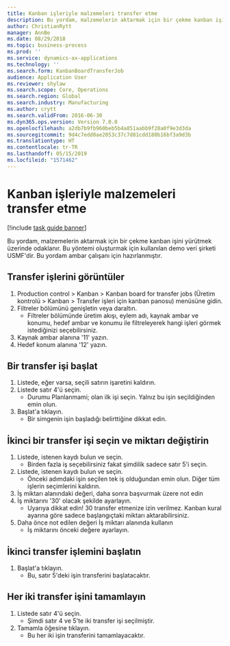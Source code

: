 ```yaml
---
title: Kanban işleriyle malzemeleri transfer etme
description: Bu yordam, malzemelerin aktarmak için bir çekme kanban işini yürütmek üzerinde odaklanır.
author: ChristianRytt
manager: AnnBe
ms.date: 08/29/2018
ms.topic: business-process
ms.prod: ''
ms.service: dynamics-ax-applications
ms.technology: ''
ms.search.form: KanbanBoardTransferJob
audience: Application User
ms.reviewer: shylaw
ms.search.scope: Core, Operations
ms.search.region: Global
ms.search.industry: Manufacturing
ms.author: crytt
ms.search.validFrom: 2016-06-30
ms.dyn365.ops.version: Version 7.0.0
ms.openlocfilehash: a2db7b9fb960beb5b4a851aabb9f28a0f9e3d3da
ms.sourcegitcommit: 9d4c7edd0ae2053c37c7d81cdd180b16bf3a9d3b
ms.translationtype: HT
ms.contentlocale: tr-TR
ms.lasthandoff: 05/15/2019
ms.locfileid: "1571462"
---
```

# <a name="transfer-materials-with-kanban-jobs"></a>Kanban işleriyle malzemeleri transfer etme

[!include [task guide banner](../../includes/task-guide-banner.md)]

Bu yordam, malzemelerin aktarmak için bir çekme kanban işini yürütmek üzerinde odaklanır. Bu yöntemi oluşturmak için kullanılan demo veri şirketi USMF'dir. Bu yordam ambar çalışanı için hazırlanmıştır.


## <a name="display-transfer-jobs"></a>Transfer işlerini görüntüler
1. Production control > Kanban > Kanban board for transfer jobs (Üretim kontrolü > Kanban > Transfer işleri için kanban panosu) menüsüne gidin.
2. Filtreler bölümünü genişletin veya daraltın.
    * Filtreler bölümünde üretim akışı, eylem adı, kaynak ambar ve konumu, hedef ambar ve konumu ile filtreleyerek hangi işleri görmek istediğinizi seçebilirsiniz.  
3. Kaynak ambar alanına '11' yazın.
4. Hedef konum alanına '12' yazın.

## <a name="start-a-transfer-job"></a>Bir transfer işi başlat
1. Listede, eğer varsa, seçili satırın işaretini kaldırın.
2. Listede satır 4'ü seçin.
    * Durumu Planlanmami; olan ilk işi seçin. Yalnız bu işin seçildiğinden emin olun.  
3. Başlat'a tıklayın.
    * Bir simgenin işin başladığı belirttiğine dikkat edin.  

## <a name="select-a-second-transfer-job-and-change-quantity"></a>İkinci bir transfer işi seçin ve miktarı değiştirin
1. Listede, istenen kaydı bulun ve seçin.
    * Birden fazla iş seçebilirsiniz fakat şimdilik sadece satır 5'i seçin.  
2. Listede, istenen kaydı bulun ve seçin.
    * Önceki adımdaki işin seçilen tek iş olduğundan emin olun. Diğer tüm işlerin seçimlerini kaldırın.  
3. İş miktarı alanındaki değeri, daha sonra başvurmak üzere not edin
4. İş miktarını '30' olacak şekilde ayarlayın.
    * Uyarıya dikkat edin! 30 transfer etmenize izin verilmez. Kanban kural ayarına göre sadece başlangıçtaki miktarı aktarabilirsiniz.  
5. Daha önce not edilen değeri İş miktarı alanında kullanın
    * İş miktarını önceki değere ayarlayın.  

## <a name="start-the-second-transfer-job"></a>İkinci transfer işlemini başlatın
1. Başlat'a tıklayın.
    * Bu, satır 5'deki işin transferini başlatacaktır.  

## <a name="complete-both-transfer-jobs"></a>Her iki transfer işini tamamlayın
1. Listede satır 4'ü seçin.
    * Şimdi satır 4 ve 5'te iki transfer işi seçilmiştir.  
2. Tamamla öğesine tıklayın.
    * Bu her iki işin transferini tamamlayacaktır.  

